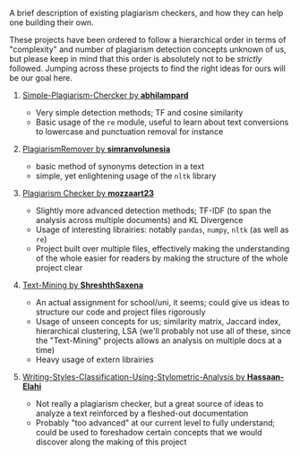 A brief description of existing plagiarism checkers, and how they can help one building their own.

These projects have been ordered to follow a hierarchical order in terms of "complexity" and number of plagiarism detection concepts unknown of us, but please keep in mind that this order is absolutely not to be *strictly*  followed. Jumping across these projects to find the right ideas for ours will be our goal here.

1) [Simple-Plagiarism-Chercker by **abhilampard**](https://github.com/abhilampard/Simple-Plagiarism-Checker/tree/master)
    - Very simple detection methods; TF and cosine similarity
    - Basic usage of the `re` module, useful to learn about text conversions to lowercase and punctuation removal for instance
    
2) [PlagiarismRemover by **simranvolunesia**](https://github.com/simranvolunesia/PlagiarismRemover)
    - basic method of synonyms detection in a text
    - simple, yet enlightening usage of the `nltk` library
    
3) [Plagiarism Checker by **mozzaart23**](https://github.com/Moozzaart23/PlagiarismChecker/tree/master)
    - Slightly more advanced detection methods; TF-IDF (to span the analysis across multiple documents) and KL Divergence
    - Usage of interesting librairies: notably `pandas`, `numpy`, `nltk` (as well as `re`)
    - Project built over multiple files, effectively making the understanding of the whole easier for readers by making the structure of the whole project clear
    
4) [Text-Mining by **ShreshthSaxena**](https://github.com/ShreshthSaxena/Text-Mining)
    - An actual assignment for school/uni, it seems; could give us ideas to structure our code and project files rigorously
    - Usage of unseen concepts for us; similarity matrix, Jaccard index, hierarchical clustering, LSA (we'll probably not use all of these, since the "Text-Mining" projects allows an analysis on multiple docs at a time)
    - Heavy usage of extern librairies

5) [Writing-Styles-Classification-Using-Stylometric-Analysis by **Hassaan-Elahi**](https://github.com/Hassaan-Elahi/Writing-Styles-Classification-Using-Stylometric-Analysis)
    - Not really a plagiarism checker, but a great source of ideas to analyze a text reinforced by a fleshed-out documentation
    - Probably "too advanced" at our current level to fully understand; could be used to foreshadow certain concepts that we would discover along the making of this project
    

    

    
